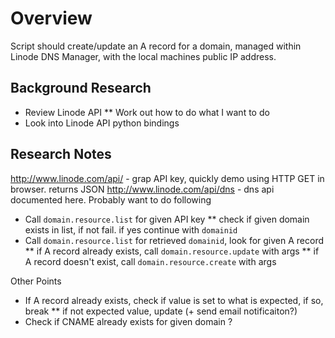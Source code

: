 # Overview

Script should create/update an A record for a domain, managed within Linode DNS Manager, with the local machines public IP address.

## Background Research

* Review Linode API
** Work out how to do what I want to do
* Look into Linode API python bindings

## Research Notes
http://www.linode.com/api/ - grap API key, quickly demo using HTTP GET in browser. returns JSON
http://www.linode.com/api/dns - dns api documented here. Probably want to do following
* Call `domain.resource.list` for given API key
** check if given domain exists in list, if not fail. if yes continue with `domainid`
* Call `domain.resource.list` for retrieved `domainid`, look for given A record
** if A record already exists, call `domain.resource.update` with args
** if A record doesn't exist, call `domain.resource.create` with args

Other Points
* If A record already exists, check if value is set to what is expected, if so, break
** if not expected value, update (+ send email notificaiton?)
* Check if CNAME already exists for given domain ?

